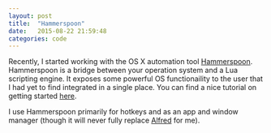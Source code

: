 ```yaml
---
layout: post
title:  "Hammerspoon"
date:   2015-08-22 21:59:48
categories: code
---
```


Recently, I started working with the OS X automation tool [Hammerspoon][Hammerspoon]. Hammerspoon is a bridge between your operation system and a Lua scripting engine. It exposes some powerful OS functionaility to the user that I had yet to find integrated in a single place. You can find a nice tutorial on getting started [here][GettingStarted].

I use Hammerspoon primarily for hotkeys and as an app and window manager (though it will never fully replace [Alfred][Alfred] for me).


[Hammerspoon]: http://www.hammerspoon.org/
[GettingStarted]: http://www.hammerspoon.org/go/
[Alfred]: https://www.alfredapp.com/